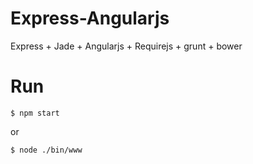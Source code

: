 # Express-Angularjs
Express + Jade + Angularjs + Requirejs + grunt + bower


# Run
    $ npm start
or<br>

    $ node ./bin/www


# 
